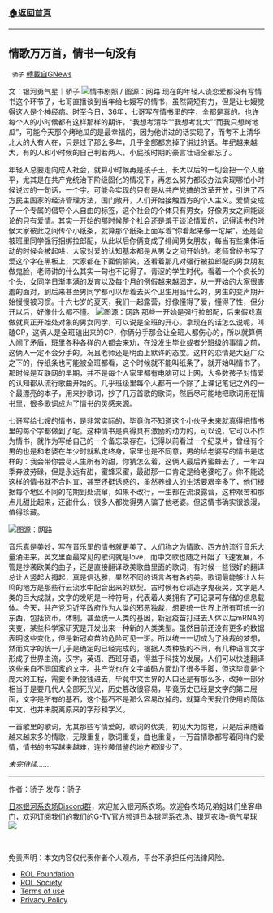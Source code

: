 ###  [:house:返回首頁](https://github.com/ourhimalayas/txt)
---


## 情歌万万首，情书一句没有
` 骄子` [轉載自GNews](https://gnews.org/zh-hans/1832293/)

文：银河勇气星｜骄子
![](https://assets.gnews.org/wp-content/uploads/2022/01/ea409b03e75c01ad6f4bcc1cc43872a8b3f282e7.jpg)情书剧照 / 图源：网路
现在的年轻人谈恋爱都没有写情书这个环节了，七哥直播谈到当年给七嫂写的情书，虽然简短有力，但是让七嫂觉得这人是个神经病。时至今日，36年，七哥写在情书里的字，全都是真的。也许每个人的小时候都有这样那样的期许，“我想考清华”“我想考北大”“而我只想烤地瓜”，可能今天那个烤地瓜的是最幸福的，因为他讲过的话实现了，而考不上清华北大的大有人在，只是过了那么多年，几乎全部都忘掉了讲过的话。年纪越来越大，有的人和小时候的自己判若两人，小屁孩时期的豪言壮语全都忘了。

年轻人总要走向成人社会，就算小时候再是孩子王，长大以后的一切会把一个人磨平，尤其是在共产党统治下阶级固化的情况下，再怎么努力都没办法实现哪怕小时候说过的一句话，一个字。可能会实现的只有是从共产党搞的改革开放，引进了西方民主国家的经济管理方法，国门敞开，人们开始接触西方的个人主义。爱情变成了一个专属的倡导个人自由的标签，这个社会的个体只有男女，好像男女之间能谈论的只有爱情。其实一开始的那时候整个社会还是羞于谈论情爱的，记得读书的时候大家彼此之间传个小纸条，就算那个纸条上面写着“你看起来像一坨屎”，还是会被班里同学强行捆绑拉郎配，从此以后你俩变成了绯闻男女朋友，每当有些集体活动的时候会被起哄，大家对爱的认知基本都是从男女之间开始的。老师曾经书写了爱这个字在黑板上，大家都在下面偷偷笑，还看着那几对强行被拉郎配的男女朋友做鬼脸，老师讲的什么其实一句也不记得了。青涩的学生时代，看着一个个疯长的个头，女同学日渐丰满的发育以及每个月的例假越来越固定，从一开始的大家很害羞的面对，到后来甚至男同学都可以帮着去买个卫生用品什么的，男生的变声期开始慢慢被习惯。十六七岁的夏天，我们一起露营，好像懂得了爱，懂得了性，但分开以后，好像什么都不懂。
![](https://assets.gnews.org/wp-content/uploads/2022/01/9c7f4e59961d468794a4bbcddc2b3adc.jpeg)图源：网路
那些一开始是强行拉郎配，后来假戏真做就真正开始处对象的男女同学，可以说是全班的开心。拿现在的话怎么说呢，叫磕CP，这俩人是全班磕出来的CP，你俩分手那会让全班人都伤心的，所以就算俩人闹了矛盾，班里各种各样的人都会来劝，在没发生毕业或者分班级的事情之前，这俩人一定不会分手的。况且老师还是明面上默许的态度。这样的恋情是大庭广众之下的，传纸条也可能被全班都看，这个时候就不能叫纸条了，就开始叫情书了。那时候是互联网的早期，并不是每个人家里都有电脑可以上网，大多数孩子对情爱的认知都从流行歌曲开始的。几乎班级里每个人都有一个除了上课记笔记之外的一个最漂亮的本子，用来抄歌词，抄了几万首歌的歌词，然后尽可能地把歌词用在情书里，很多歌词成为了情书的灵感来源。

七哥写给七嫂的情书，是非常实际的，毕竟你不知道这个小伙子未来就真得把情书里的每个字都做到了呢。这种情书是真得具有激励的动力的，可以说，它可以不作为情书，就作为写给自己的一个备忘录存在。记得以前看过一个纪录片，曾经有个男的也是和老婆在年少时就私定终身，家里也是不同意，男的给老婆写的情书是这样的：我会带你尝尽人生所有的甜，你猜怎么着，这俩人最后养蜜蜂去了，一年四季奔波劳碌，但是永远有甜，蜜蜂采蜜，最甜那一口肯定是给老婆吃了。你不能说这样的情书就不合时宜，甚至还挺诱惑的，虽然养蜂人的生活要艰辛多了，他们根据每个地区不同的花期到处流窜，如果不改行，一生都在流浪露营，这种艰苦和那点儿甜比起来，还甜什么，很多人都觉得男人骗了他老婆。但这情书确实很浪漫，值得珍藏。

![](https://assets.gnews.org/wp-content/uploads/2022/01/201905301559229047443148.jpg)图源：网路

音乐真是美妙，写在音乐里的情书就更美了。人们称之为情歌。西方的流行音乐大量涌进来，英文里面最常见的歌词就是love，而中文歌也随之开始了飞速发展，不管是抄袭欧美的曲子，还是直接翻译欧美歌曲里面的歌词，有时候一些很好的翻译总让人竖起大拇起，真是信达雅，果然不同的语言各有各的美。歌词最能够让人共鸣的地方是那些行云流水中配合出来的默契。古时候有仓颉造字鬼夜哭，文字是人类的巨大成就，文字的发明是一种符号，代表着人类拥有了可记录可存储的信息载体。今天，共产党习近平政府作为人类的邪恶独裁，想要统一世界上所有可统一的东西，包括货币，体制，甚至统一人类的基因，新冠疫苗打进去人体以后mRNA的突变，某些科学家研究是开发出来一种新的人类类型。虽然目前还没有更多的数据表明这些变化，但是新冠疫苗的危险可见一斑。所以统一一切成为了独裁的梦想，然而文字的统一几乎是确定的已经完成的，根据人类种族的不同，有几种语言文字形成了世界主流，汉字，英语、西班牙语，得益于科技的发展，人们可以快速翻译这些来自不同国家的文字。共产党也在文字编码方面动了很多手脚，但这毕竟是个庞大的工程，需要不断投钱进去，毕竟中文世界的人口还是有那么多，改掉一部分相当于是要几代人全部死光光，历史篡改很容易，毕竟历史已经是文字的第二层面，文字是所有的基石，这个基石不是那么容易改掉的，就算今天我们使用的简体中文，也并未脱离原来的字形和字义。

一首歌里的歌词，尤其那些写情爱的，歌词的优美，初见大为惊艳，只是后来随着越来越来多的情歌，无限重复，歌词重复，曲也重复，一万首情歌都写着同样的爱情，情书的书写越来越难，连抄袭借鉴的地方都很少了。

*未完待续…….*

* * *

作者：骄子
发布：骄子

[日本银河系农场Discord群](https://discord.com/channels/805765245758472202/851632878567948351)，欢迎加入银河系农场。欢迎各农场兄弟姐妹们坐客串门，欢迎订阅我们的我们的G-TV官方频道[日本银河系农场](https://gtv.org/user/60c0168b8ce6da73c416c24b#home)、[银河农场–勇气星球](https://gtv.org/user/5f0d36870cac397fcf00154c)
![](https://assets.gnews.org/wp-content/uploads/2021/12/345-1.jpg)

 

 
 

免责声明：本文内容仅代表作者个人观点，平台不承担任何法律风险。

- [ROL Foundation](https://rolfoundation.org/)
- [ROL Society](https://rolsociety.org/)
- [Terms of use](https://gnews.org/terms-of-use-3/)
- [Privacy Policy](https://gnews.org/privacy-policy/)
